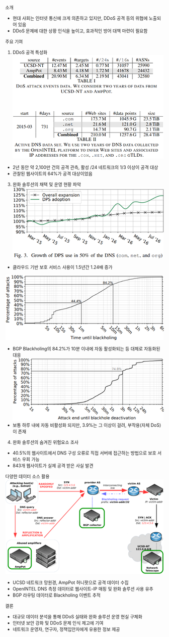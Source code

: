 소개
- 현대 사회는 인터넷 통신에 크게 의존하고 있지만, DDoS 공격 등의 위협에 노출되어 있음
- DDoS 문제에 대한 상황 인식을 높이고, 효과적인 방어 대책 마련이 필요함

주요 기여
1. DDoS 공격 특성화
![Pasted image 20240508212733.png](./DDoS%20Mitigation%20A%20Measurement-Based%20Approach/Pasted%20image%2020240508212733.png)
- 2년 동안 약 2,100만 건의 공격 관측, 활성 /24 네트워크의 1/3 이상이 공격 대상
- 관찰된 웹사이트의 64%가 공격 대상이었음

3. 완화 솔루션의 채택 및 운영 현황 파악  
![Pasted image 20240509135221.png](./DDoS%20Mitigation%20A%20Measurement-Based%20Approach/Pasted%20image%2020240509135221.png)
- 클라우드 기반 보호 서비스 사용이 1.5년간 1.24배 증가

![Pasted image 20240509142754.png](./DDoS%20Mitigation%20A%20Measurement-Based%20Approach/Pasted%20image%2020240509142754.png)
- BGP Blackholing의 84.2%가 10분 이내에 자동 활성화되는 등 대체로 자동화된 대응
![Pasted image 20240509143058.png](./DDoS%20Mitigation%20A%20Measurement-Based%20Approach/Pasted%20image%2020240509143058.png)
- 보통 하루 내에 자동 비활성화 되지만, 3.9%는 그 이상이 걸려, 부작용(자체 DoS)이 존재

4. 완화 솔루션의 숨겨진 위험요소 조사
- 40.5%의 웹사이트에서 DNS 구성 오류로 직접 서버에 접근하는 방법으로 보호 서비스 우회 가능
- 843개 웹사이트가 실제 공격 받은 사실 발견

다양한 데이터 소스 활용
![Pasted image 20240508195522.png](./DDoS%20Mitigation%20A%20Measurement-Based%20Approach/Pasted%20image%2020240508195522.png)
- UCSD 네트워크 망원경, AmpPot 허니팟으로 공격 데이터 수집
- OpenINTEL DNS 측정 데이터로 웹사이트-IP 매핑 및 완화 솔루션 사용 유추
- BGP 라우팅 데이터로 Blackholing 이벤트 추적

결론 
- 대규모 데이터 분석을 통해 DDoS 실태와 완화 솔루션 운영 현실 구체화
- 인터넷 보안 강화 및 DDoS 문제 인식 제고에 기여
- 네트워크 운영자, 연구자, 정책입안자에게 유용한 정보 제공
